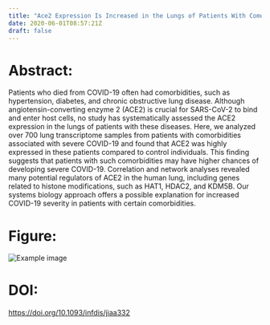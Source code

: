 ```yaml
---
title: "Ace2 Expression Is Increased in the Lungs of Patients With Comorbidities Associated With Severe Covid 19 (J INFECT DIS - 2020)"
date: 2020-06-01T08:57:21Z
draft: false
---
```


# Abstract:
Patients who died from COVID-19 often had comorbidities, such as hypertension, diabetes, and chronic obstructive lung disease. Although angiotensin-converting enzyme 2 (ACE2) is crucial for SARS-CoV-2 to bind and enter host cells, no study has systematically assessed the ACE2 expression in the lungs of patients with these diseases. Here, we analyzed over 700 lung transcriptome samples from patients with comorbidities associated with severe COVID-19 and found that ACE2 was highly expressed in these patients compared to control individuals. This finding suggests that patients with such comorbidities may have higher chances of developing severe COVID-19. Correlation and network analyses revealed many potential regulators of ACE2 in the human lung, including genes related to histone modifications, such as HAT1, HDAC2, and KDM5B. Our systems biology approach offers a possible explanation for increased COVID-19 severity in patients with certain comorbidities.

# Figure:
![Example image](/images/papers/paper9.jpg)

# DOI:
https://doi.org/10.1093/infdis/jiaa332

